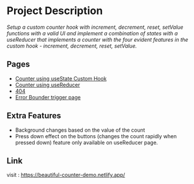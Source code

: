 # Project Description

*Setup a custom counter hook with increment, decrement, reset, setValue functions with a valid UI and implement a combination of states with a useReducer that implements a counter with the four evident features in the custom hook - increment, decrement, reset, setValue.* 


## Pages

 - [Counter using useState Custom Hook](https://beautiful-counter-demo.netlify.app/)
 - [Counter using useReducer](https://beautiful-counter-demo.netlify.app/counter-with-reducer)
 - [404](https://beautiful-counter-demo.netlify.app/lost)
 - [Error Bounder trigger page](https://beautiful-counter-demo.netlify.app/error)

## Extra Features

 - Background changes based on the value of the count
 - Press down effect on the buttons (changes the count rapidly when pressed down) feature only available on useReducer page.

## Link

visit : https://beautiful-counter-demo.netlify.app/

